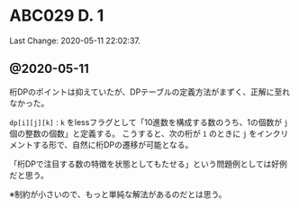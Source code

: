 # ABC029 D. 1

Last Change: 2020-05-11 22:02:37.

## @2020-05-11

桁DPのポイントは抑えていたが、DPテーブルの定義方法がまずく、正解に至れなかった。

`dp[i][j][k]` : `k` をlessフラグとして「10進数を構成する数のうち、1の個数が `j` 個の整数の個数」と定義する。
こうすると、次の桁が `1` のときに `j` をインクリメントする形で、自然に桁DPの遷移が可能となる。

「桁DPで注目する数の特徴を状態としてもたせる」という問題例としては好例だと思う。

※制約が小さいので、もっと単純な解法があるのだとは思う。

